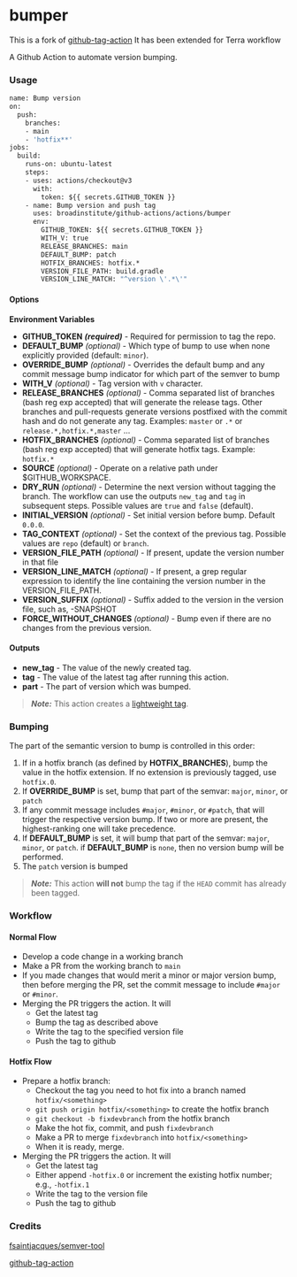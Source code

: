 # bumper

This is a fork of [github-tag-action](https://github.com/anothrNick/github-tag-action)
It has been extended for Terra workflow

A Github Action to automate version bumping.

### Usage

```Dockerfile
name: Bump version
on:
  push:
    branches:
    - main
    - 'hotfix**'
jobs:
  build:
    runs-on: ubuntu-latest
    steps:
    - uses: actions/checkout@v3
      with:
        token: ${{ secrets.GITHUB_TOKEN }}
    - name: Bump version and push tag
      uses: broadinstitute/github-actions/actions/bumper
      env:
        GITHUB_TOKEN: ${{ secrets.GITHUB_TOKEN }}
        WITH_V: true
        RELEASE_BRANCHES: main
        DEFAULT_BUMP: patch
        HOTFIX_BRANCHES: hotfix.*
        VERSION_FILE_PATH: build.gradle
        VERSION_LINE_MATCH: "^version \'.*\'"
```

#### Options

**Environment Variables**

* **GITHUB_TOKEN** ***(required)*** - Required for permission to tag the repo.
* **DEFAULT_BUMP** *(optional)* - Which type of bump to use when none explicitly provided (default: `minor`).
* **OVERRIDE_BUMP** *(optional)* - Overrides the default bump and any commit message bump
  indicator for which part of the semver to bump
* **WITH_V** *(optional)* - Tag version with `v` character.
* **RELEASE_BRANCHES** *(optional)* - Comma separated list of branches (bash reg exp accepted) that will generate the release tags. Other branches and pull-requests generate versions postfixed with the commit hash and do not generate any tag. Examples: `master` or `.*` or `release.*,hotfix.*,master` ...
* **HOTFIX_BRANCHES** *(optional)* - Comma separated list of branches (bash reg exp
  accepted) that will generate hotfix tags. Example: `hotfix.*`
* **SOURCE** *(optional)* - Operate on a relative path under $GITHUB_WORKSPACE.
* **DRY_RUN** *(optional)* - Determine the next version without tagging the branch. The workflow can use the outputs `new_tag` and `tag` in subsequent steps. Possible values are ```true``` and ```false``` (default).
* **INITIAL_VERSION** *(optional)* - Set initial version before bump. Default `0.0.0`.
* **TAG_CONTEXT** *(optional)* - Set the context of the previous tag. Possible values are `repo` (default) or `branch`.
* **VERSION_FILE_PATH** *(optional)* - If present, update the version number in that file
* **VERSION_LINE_MATCH** *(optional)* - If present, a grep regular expression to identify the line containing the version number in the VERSION_FILE_PATH.
* **VERSION_SUFFIX** *(optional)* - Suffix added to the version in the version file, such as, -SNAPSHOT
* **FORCE_WITHOUT_CHANGES** *(optional)* - Bump even if there are no changes from the previous version.

#### Outputs

* **new_tag** - The value of the newly created tag.
* **tag** - The value of the latest tag after running this action.
* **part** - The part of version which was bumped.

> ***Note:*** This action creates a [lightweight tag](https://developer.github.com/v3/git/refs/#create-a-reference).

### Bumping

The part of the semantic version to bump is controlled in this order:
 1. If in a hotfix branch (as defined by **HOTFIX_BRANCHES**), bump the value in the
 hotfix extension. If no extension is previously tagged, use `hotfix.0`.
 2. If **OVERRIDE_BUMP** is set, bump that part of the semvar: `major`, `minor`, or `patch`
 3. If any commit message includes `#major`, `#minor`, or `#patch`, that will trigger the respective version bump. If two or more are present, the highest-ranking one will take precedence.
 4. If **DEFAULT_BUMP** is set, it will bump that part of the semvar: `major`, `minor`, or
 `patch`. if **DEFAULT_BUMP** is `none`, then no version bump will be performed.
 5. The `patch` version is bumped

> ***Note:*** This action **will not** bump the tag if the `HEAD` commit has already been tagged.

### Workflow

#### Normal Flow

* Develop a code change in a working branch
* Make a PR from the working branch to `main`
* If you made changes that would merit a minor or major version bump, then before merging
the PR, set the commit message to include `#major` or `#minor`.
* Merging the PR triggers the action. It will
  * Get the latest tag
  * Bump the tag as described above
  * Write the tag to the specified version file
  * Push the tag to github

#### Hotfix Flow

* Prepare a hotfix branch:
  * Checkout the tag you need to hot fix into a branch named `hotfix/<something>`
  * `git push origin hotfix/<something>` to create the hotfix branch
  * `git checkout -b fixdevbranch` from the hotfix branch
  * Make the hot fix, commit, and push `fixdevbranch`
  * Make a PR to merge `fixdevbranch` into `hotfix/<something>`
  * When it is ready, merge.
* Merging the PR triggers the action. It will
  * Get the latest tag
  * Either append `-hotfix.0` or increment the existing hotfix number; e.g., `-hotfix.1`
  * Write the tag to the version file
  * Push the tag to github

### Credits

[fsaintjacques/semver-tool](https://github.com/fsaintjacques/semver-tool)

[github-tag-action](https://github.com/anothrNick/github-tag-action)
